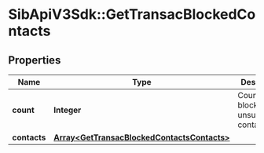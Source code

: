 # SibApiV3Sdk::GetTransacBlockedContacts

## Properties
Name | Type | Description | Notes
------------ | ------------- | ------------- | -------------
**count** | **Integer** | Count of blocked or unsubscribed contact | [optional] 
**contacts** | [**Array&lt;GetTransacBlockedContactsContacts&gt;**](GetTransacBlockedContactsContacts.md) |  | [optional] 


